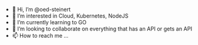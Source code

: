 - 👋 Hi, I’m @oed-steinert
- 👀 I’m interested in Cloud, Kubernetes, NodeJS
- 🌱 I’m currently learning to GO
- 💞️ I’m looking to collaborate on everything that has an API or gets an API
- 📫 How to reach me ...

<!---
oed-steinert/oed-steinert is a ✨ special ✨ repository because its `README.md` (this file) appears on your GitHub profile.
You can click the Preview link to take a look at your changes.
--->
